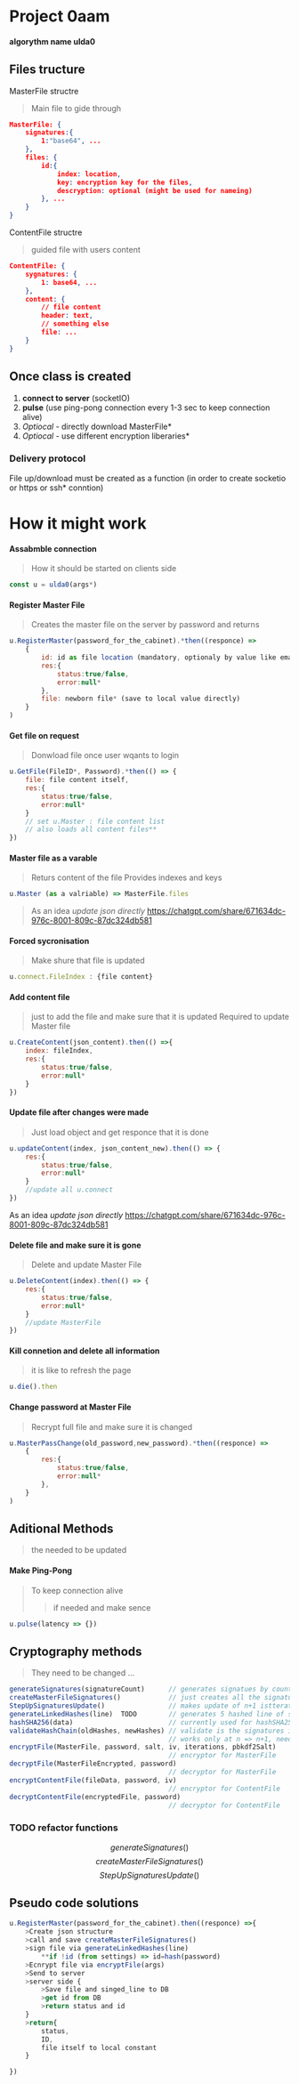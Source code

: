 # Project 0aam
#### algorythm name ulda0

## Files tructure

MasterFile structre 
> Main file to gide through 
``` json
MasterFile: {
    signatures:{
        1:"base64", ... 
    },
    files: {
        id:{
            index: location,
            key: encryption key for the files,
            descryption: optional (might be used for nameing)
        }, ...
    }
}
```

ContentFile structre
> guided file with users content
``` json
ContentFile: {
    sygnatures: {
        1: base64, ...
    },
    content: {
        // file content
        header: text,
        // something else
        file: ...
    }
}
```

## Once class is created

1. **connect to server** (socketIO)
2. **pulse** (use ping-pong connection every 1-3 sec to keep connection alive)
3. *Optiocal* - directly download MasterFile*
4. *Optiocal* - use different encryption liberaries*

### Delivery protocol

File up/download must be created as a function (in order to create socketio or https or ssh* conntion)

# How it might work

#### Assabmble connection 
> How it should be started on clients side
``` js
const u = ulda0(args*)
```

#### Register Master File
> Creates the master file on the server by password and returns 
```js 
u.RegisterMaster(password_for_the_cabinet).*then((responce) =>
    {
        id: id as file location (mandatory, optionaly by value like email*)
        res:{
            status:true/false,
            error:null*
        },
        file: newborn file* (save to local value directly)
    }
)
```

#### Get file on request
>Donwload file once user wqants to login
``` js
u.GetFile(FileID*, Password).*then(() => {
    file: file content itself,
    res:{
        status:true/false,
        error:null*
    }
    // set u.Master : file content list
    // also loads all content files**
})
```

#### Master file as a varable
>Returs content of the file 
>Provides indexes and keys 
``` js
u.Master (as a valriable) => MasterFile.files
```
>As an idea *update json directly*
>https://chatgpt.com/share/671634dc-976c-8001-809c-87dc324db581
#### Forced sycronisation
> Make shure that file is updated
```js
u.connect.FileIndex : {file content}
```

#### Add content file
> just to add the file and make sure that it is updated
> Required to update Master file
```js
u.CreateContent(json_content).then(() =>{
    index: fileIndex,
    res:{
        status:true/false,
        error:null*
    }
})
```

#### Update file after changes were made
> Just load object and get responce that it is done 
```js
u.updateContent(index, json_content_new).then(() => {
    res:{
        status:true/false,
        error:null*
    }
    //update all u.connect
})
```
As an idea *update json directly*
https://chatgpt.com/share/671634dc-976c-8001-809c-87dc324db581

#### Delete file and make sure it is gone
>Delete and update Master File
```js
u.DeleteContent(index).then(() => {
    res:{
        status:true/false,
        error:null*
    }
    //update MasterFile
})
``` 

#### Kill connetion and delete all information 
> it is like to refresh the page
```js
u.die().then
```

#### Change password at Master File
> Recrypt full file and make sure it is changed
```js
u.MasterPassChange(old_password,new_password).*then((responce) =>
    {
        res:{
            status:true/false,
            error:null*
        },
    }
)
```

## Aditional Methods
> the needed to be updated  

#### Make Ping-Pong  
>To keep connection alive
>> if needed and make sence
```js
u.pulse(latency => {})
```


## Cryptography methods 
> They need to be changed ...

```js
generateSignatures(signatureCount)      // generates signatues by count of signatureCount
createMasterFileSignatures()            // just creates all the signatures
StepUpSignaturesUpdate()                // makes update of n+1 istteration
generateLinkedHashes(line)  TODO        // generates 5 hashed line of signatures
hashSHA256(data)                        // currently used for hashSHA256
validateHashChain(oldHashes, newHashes) // validate is the signatures inherits the line
                                        // works only at n => n+1, needs to be changed
encryptFile(MasterFile, password, salt, iv, iterations, pbkdf2Salt)
                                        // encryptor for MasterFile
decryptFile(MasterFileEncrypted, password)
                                        // decryptor for MasterFile
encryptContentFile(fileData, password, iv)
										// encryptor for ContentFile
decryptContentFile(encryptedFile, password)
                                        // decryptor for ContentFile

```
  
### TODO refactor functions
$$generateSignatures()$$
$$createMasterFileSignatures()$$
$$StepUpSignaturesUpdate()$$
  

## Pseudo code solutions

```js
u.RegisterMaster(password_for_the_cabinet).then((responce) =>{
	>Create json structure
	>call and save createMasterFileSignatures()
	>sign file via generateLinkedHashes(line)
		**if !id (from settings) => id=hash(password)
	>Ecnrypt file via encryptFile(args)
	>Send to server
	>server side {
		>Save file and singed_line to DB
		>get id from DB
		>return status and id
	}
	>return{
		status,
		ID,
		file itself to local constant	
	}

}) 
```